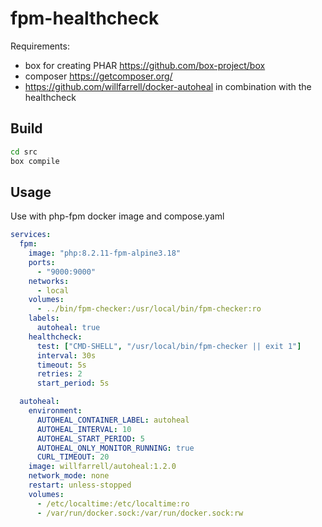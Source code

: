 # fpm-healthcheck

Requirements:
* box for creating PHAR https://github.com/box-project/box
* composer https://getcomposer.org/
* https://github.com/willfarrell/docker-autoheal in combination with the healthcheck
## Build

```bash
cd src
box compile
```

## Usage

Use with php-fpm docker image and compose.yaml
    
```yaml
services:
  fpm:
    image: "php:8.2.11-fpm-alpine3.18"
    ports:
      - "9000:9000"
    networks:
      - local
    volumes:
      - ../bin/fpm-checker:/usr/local/bin/fpm-checker:ro
    labels:
      autoheal: true
    healthcheck:
      test: ["CMD-SHELL", "/usr/local/bin/fpm-checker || exit 1"]
      interval: 30s
      timeout: 5s
      retries: 2
      start_period: 5s

  autoheal:
    environment:
      AUTOHEAL_CONTAINER_LABEL: autoheal
      AUTOHEAL_INTERVAL: 10
      AUTOHEAL_START_PERIOD: 5
      AUTOHEAL_ONLY_MONITOR_RUNNING: true
      CURL_TIMEOUT: 20
    image: willfarrell/autoheal:1.2.0
    network_mode: none
    restart: unless-stopped
    volumes:
      - /etc/localtime:/etc/localtime:ro
      - /var/run/docker.sock:/var/run/docker.sock:rw
```